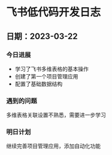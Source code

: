 # 飞书低代码开发日志

## 日期：2023-03-22

### 今日进展
- 学习了飞书多维表格的基本操作
- 创建了第一个项目管理应用
- 配置了基础数据结构

### 遇到的问题
多维表格关联设置不熟悉，需要进一步学习

### 明日计划
继续完善项目管理应用，添加自动化功能 